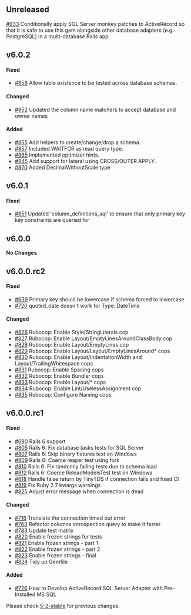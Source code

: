 ## Unreleased

[#933](https://github.com/rails-sqlserver/activerecord-sqlserver-adapter/pull/933) Conditionally apply SQL Server monkey patches to ActiveRecord so that it is safe to use this gem alongside other database adapters (e.g. PostgreSQL) in a multi-database Rails app

## v6.0.2

#### Fixed

- [#858](https://github.com/rails-sqlserver/activerecord-sqlserver-adapter/pull/858) Allow table existence to be tested across database schemas.

#### Changed

- [#852](https://github.com/rails-sqlserver/activerecord-sqlserver-adapter/pull/852) Updated the column name matchers to accept database and owner names

#### Added

- [#855](https://github.com/rails-sqlserver/activerecord-sqlserver-adapter/pull/855) Add helpers to create/change/drop a schema.
- [#857](https://github.com/rails-sqlserver/activerecord-sqlserver-adapter/pull/857) Included WAITFOR as read query type.
- [#865](https://github.com/rails-sqlserver/activerecord-sqlserver-adapter/pull/865) Implemented optimizer hints.
- [#845](https://github.com/rails-sqlserver/activerecord-sqlserver-adapter/pull/845) Add support for lateral using CROSS/OUTER APPLY.
- [#870](https://github.com/rails-sqlserver/activerecord-sqlserver-adapter/pull/870) Added DecimalWithoutScale type

## v6.0.1

#### Fixed

- [#851](https://github.com/rails-sqlserver/activerecord-sqlserver-adapter/pull/851) Updated 'column_definitions_sql' to ensure that only primary key key constraints are queried for

## v6.0.0

**No Changes**

## v6.0.0.rc2

#### Fixed

- [#639](https://github.com/rails-sqlserver/activerecord-sqlserver-adapter/pull/639) Primary key should be lowercase if schema forced to lowercase
- [#720](https://github.com/rails-sqlserver/activerecord-sqlserver-adapter/pull/720) quoted_date doesn't work for Type::DateTime

#### Changed

- [#826](https://github.com/rails-sqlserver/activerecord-sqlserver-adapter/pull/826) Rubocop: Enable Style/StringLiterals cop
- [#827](https://github.com/rails-sqlserver/activerecord-sqlserver-adapter/pull/827) Rubocop: Enable Layout/EmptyLinesAroundClassBody cop
- [#828](https://github.com/rails-sqlserver/activerecord-sqlserver-adapter/pull/828) Rubocop: Enable Layout/EmptyLines cop
- [#829](https://github.com/rails-sqlserver/activerecord-sqlserver-adapter/pull/829) Rubocop: Enable Layout/Layout/EmptyLinesAround* cops
- [#830](https://github.com/rails-sqlserver/activerecord-sqlserver-adapter/pull/830) Rubocop: Enable Layout/IndentationWidth and Layout/TrailingWhitespace cops
- [#831](https://github.com/rails-sqlserver/activerecord-sqlserver-adapter/pull/831) Rubocop: Enable Spacing cops
- [#832](https://github.com/rails-sqlserver/activerecord-sqlserver-adapter/pull/832) Rubocop: Enable Bundler cops
- [#833](https://github.com/rails-sqlserver/activerecord-sqlserver-adapter/pull/833) Rubocop: Enable Layout/* cops
- [#834](https://github.com/rails-sqlserver/activerecord-sqlserver-adapter/pull/834) Rubocop: Enable Lint/UselessAssignment cop
- [#835](https://github.com/rails-sqlserver/activerecord-sqlserver-adapter/pull/835) Rubocop: Configure Naming cops

## v6.0.0.rc1

#### Fixed

- [#690](https://github.com/rails-sqlserver/activerecord-sqlserver-adapter/pull/690) Rails 6 support
- [#805](https://github.com/rails-sqlserver/activerecord-sqlserver-adapter/pull/805) Rails 6: Fix database tasks tests for SQL Server
- [#807](https://github.com/rails-sqlserver/activerecord-sqlserver-adapter/pull/807) Rails 6: Skip binary fixtures test on Windows
- [#809](https://github.com/rails-sqlserver/activerecord-sqlserver-adapter/pull/809) Rails 6: Coerce reaper test using fork
- [#810](https://github.com/rails-sqlserver/activerecord-sqlserver-adapter/pull/810) Rails 6: Fix randomly failing tests due to schema load
- [#812](https://github.com/rails-sqlserver/activerecord-sqlserver-adapter/pull/812) Rails 6: Coerce ReloadModelsTest test on Windows
- [#818](https://github.com/rails-sqlserver/activerecord-sqlserver-adapter/pull/818) Handle false return by TinyTDS if connection fails and fixed CI
- [#819](https://github.com/rails-sqlserver/activerecord-sqlserver-adapter/pull/819) Fix Ruby 2.7 kwargs warnings
- [#825](https://github.com/rails-sqlserver/activerecord-sqlserver-adapter/pull/825) Adjust error message when connection is dead

#### Changed

- [#716](https://github.com/rails-sqlserver/activerecord-sqlserver-adapter/pull/716) Translate the connection timed out error
- [#763](https://github.com/rails-sqlserver/activerecord-sqlserver-adapter/pull/763) Refactor columns introspection query to make it faster
- [#783](https://github.com/rails-sqlserver/activerecord-sqlserver-adapter/pull/783) Update test matrix
- [#820](https://github.com/rails-sqlserver/activerecord-sqlserver-adapter/pull/820) Enable frozen strings for tests
- [#821](https://github.com/rails-sqlserver/activerecord-sqlserver-adapter/pull/821) Enable frozen strings - part 1
- [#822](https://github.com/rails-sqlserver/activerecord-sqlserver-adapter/pull/822) Enable frozen strings - part 2
- [#823](https://github.com/rails-sqlserver/activerecord-sqlserver-adapter/pull/823) Enable frozen strings - final
- [#824](https://github.com/rails-sqlserver/activerecord-sqlserver-adapter/pull/824) Tidy up Gemfile

#### Added

- [#726](https://github.com/rails-sqlserver/activerecord-sqlserver-adapter/pull/726) How to Develop ActiveRecord SQL Server Adapter with Pre-Installed MS SQL

Please check [5-2-stable](https://github.com/rails-sqlserver/activerecord-sqlserver-adapter/blob/5-2-stable/CHANGELOG.md) for previous changes.
